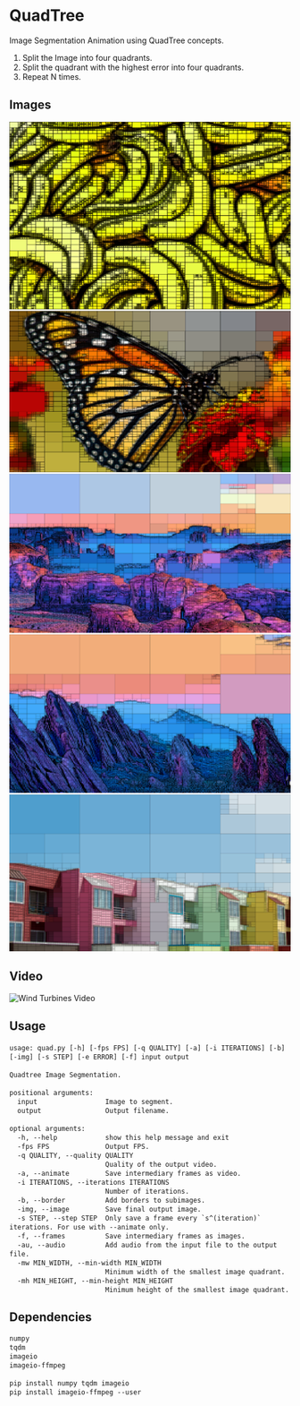 # QuadTree

Image Segmentation Animation using QuadTree concepts.

1. Split the Image into four quadrants.
2. Split the quadrant with the highest error into four quadrants.
3. Repeat N times.

## Images

<img src="Results/bananas_quad.png" alt="Segmented Bananas" />
<img src="Results/butterfly_quad.png" alt="Segmented Image of a Butterfly" />
<img src="Results/canyon_quad.png" alt="Segmented Image of a Canyon" />
<img src="Results/rocks_quad.png" alt="Segmented Image of some Rocks" />
<img src="Results/houses_quad.png" alt="Segmented Image of some Houses" />

## Video

<img src="Results/wind.gif" alt="Wind Turbines Video" />

## Usage

```
usage: quad.py [-h] [-fps FPS] [-q QUALITY] [-a] [-i ITERATIONS] [-b] [-img] [-s STEP] [-e ERROR] [-f] input output

Quadtree Image Segmentation.

positional arguments:
  input                 Image to segment.
  output                Output filename.

optional arguments:
  -h, --help            show this help message and exit
  -fps FPS              Output FPS.
  -q QUALITY, --quality QUALITY
                        Quality of the output video.
  -a, --animate         Save intermediary frames as video.
  -i ITERATIONS, --iterations ITERATIONS
                        Number of iterations.
  -b, --border          Add borders to subimages.
  -img, --image         Save final output image.
  -s STEP, --step STEP  Only save a frame every `s^(iteration)` iterations. For use with --animate only.
  -f, --frames          Save intermediary frames as images.
  -au, --audio          Add audio from the input file to the output file.
  -mw MIN_WIDTH, --min-width MIN_WIDTH
                        Minimum width of the smallest image quadrant.
  -mh MIN_HEIGHT, --min-height MIN_HEIGHT
                        Minimum height of the smallest image quadrant.
```

## Dependencies

```
numpy
tqdm
imageio
imageio-ffmpeg

pip install numpy tqdm imageio
pip install imageio-ffmpeg --user
```